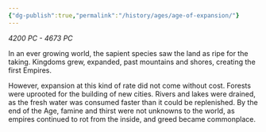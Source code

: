 ```yaml
---
{"dg-publish":true,"permalink":"/history/ages/age-of-expansion/"}
---
```


*4200 PC - 4673 PC*

In an ever growing world, the sapient species saw the land as ripe for the taking. Kingdoms grew, expanded, past mountains and shores, creating the first Empires.

However, expansion at this kind of rate did not come without cost. Forests were uprooted for the building of new cities. Rivers and lakes were drained, as the fresh water was consumed faster than it could be replenished. By the end of the Age, famine and thirst were not unknowns to the world, as empires continued to rot from the inside, and greed became commonplace.